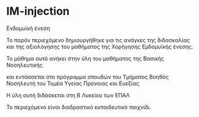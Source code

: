 # IM-injection
Ενδομυϊκή ένεση

Το παρόν περιεχόμενο δημιουργήθηκε για τις ανάγκες της διδασκαλίας 
και της αξιολόγησης του μαθήματος της Χορήγησης Εμδομυϊκής ένεσης.

Το μάθημα αυτό ανήκει στην ύλη του μαθήματος της Βασικής Νοσηλευτικής

και εντάσσεται στο πρόγραμμα σπουδών του Τμήματος Βοηθός Νοσηλευτή
του Τομέα Υγείας Πρόνοιας και Ευεξίας

Η ύλη αυτή διδάσκεται στη Β Λυκείου των ΕΠΑΛ

Το περιεχόμενο είναι διαδραστικό εκπαιδευτικό παιχνίδι.
